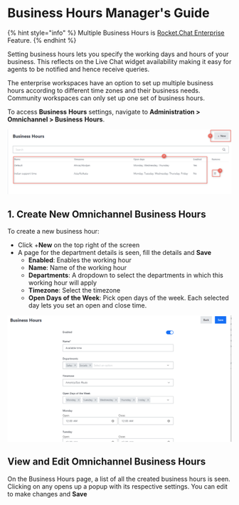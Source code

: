 # Business Hours Manager's Guide

{% hint style="info" %}
Multiple Business Hours is [Rocket.Chat Enterprise](../../setup-and-configure/enterprise-edition-trial/) Feature.
{% endhint %}

Setting business hours lets you specify the working days and hours of your business. This reflects on the Live Chat widget availability making it easy for agents to be notified and hence receive queries.

The enterprise workspaces have an option to set up multiple business hours according to different time zones and their business needs. Community workspaces can only set up one set of business hours.

To access **Business** **Hours** settings, navigate to **Administration > Omnichannel > Business** **Hours**.

![Omnichannel Business hours](<../../.gitbook/assets/Omnichannel Business hours>)

## 1. Create New Omnichannel Business Hours

To create a new business hour:

* Click +**New** on the top right of the screen
* A page for the department details is seen, fill the details and **Save**
  * **Enabled**: Enables the working hour
  * **Name**: Name of the working hour
  * **Departments**: A dropdown to select the departments in which this working hour will apply
  * **Timezone**: Select the timezone
  * **Open Days of the Week**: Pick open days of the week. Each selected day lets you set an open and close time.

![Omnichannel create business hours](<../../.gitbook/assets/Omnichannel create business hours>)

## View and Edit Omnichannel Business Hours

On the Business Hours page, a list of all the created business hours is seen. Clicking on any opens up a popup with its respective settings. You can edit to make changes and **Save**
